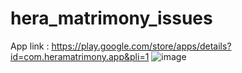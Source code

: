 # hera_matrimony_issues
App link : https://play.google.com/store/apps/details?id=com.heramatrimony.app&pli=1
![image](https://user-images.githubusercontent.com/85485041/214225943-246feb4f-f6f6-4c15-b8fd-2cad24e3eca0.png)



